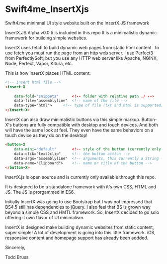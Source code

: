 # Swift4me_InsertXjs
Swift4.me minimnal UI style website
built on the InsertX.JS framework

InsertX.JS Alpha v0.0.5 is included in this repo
It is a minimalistic dynamic framework for building simple websites.

InsertX uses fetch to build dynamic web pages from static html content. To use fetch you must run the page from an http web server. I use Perfect3 from PerfectlySoft, but you use any HTTP web server like Apache, NGINX, Node, Perfect, Vapor, Kitura, etc.

This is how insertX places HTML content:

```html
<!-- insert html file -->
<insert-X
	
	data-fold="snippets" 	  <!-- folder with relative path ./ -->	
	data-file="assemblyline"  <!-- name of the file -->
	data-type="html">	  <!-- type of file (txt and html is supported) -->
</insert-X>
```

InsertX can also draw minimalistic buttons via this simple markup. Button-X's buttons are fully compatible with desktop and touch devices. And both will have the same look at feel. They even have the same behaviors on a touch device as they do on the desktop!

```html
<button-X
	data-mini="default"       <!-- style of the button (currently only option is default) -->
	data-clik="text2clip"     <!-- the button action -->
	data-args="assemblyline"  <!-- arguments, this currently a String -->
	data-name="Clipboard">    <!-- name or title of the button -->
</button-X>
```

InsertX.js is open source and is currently only available through this repo.

It is designed to be a standalone framework with it's own CSS, HTML and JS. The JS is prorgammed in ES6.

Initially InsertX was going to use Bootstrap but I was not impressed that BS4.5 still has dependencies to jQuery. I also feel that BS is grown way beyond a simple CSS and HMTL framework. So, InsertX decided to go solo offering it own flavor of UI minimalism.

InsertX is designed make building dynamic websites from static content, super simple! A lot of development is going into this little framework. iOS, responsive content and homepage support has already been addded.

Sincerely,

Todd Bruss
